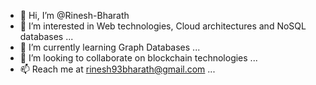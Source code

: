 - 👋 Hi, I’m @Rinesh-Bharath
- 👀 I’m interested in Web technologies, Cloud architectures and NoSQL databases ...
- 🌱 I’m currently learning Graph Databases ...
- 💞️ I’m looking to collaborate on blockchain technologies ...
- 📫 Reach me at rinesh93bharath@gmail.com ...

<!---
Rinesh-Bharath/Rinesh-Bharath is a ✨ special ✨ repository because its `README.md` (this file) appears on your GitHub profile.
You can click the Preview link to take a look at your changes.
--->
